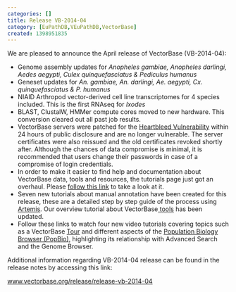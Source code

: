```yaml
---
categories: []
title: Release VB-2014-04
category: [EuPathDB,VEuPathDB,VectorBase]
created: 1398951835
---
```

We are pleased to announce the April release of VectorBase (VB-2014-04):
<ul>
<li>Genome assembly updates for <em>Anopheles gambiae, Anopheles darlingi, Aedes aegypti, Culex quinquefasciatus & Pediculus humanus</em>
<li>Geneset updates for <em>An. gambiae, An. darlingi, Ae. aegypti, Cx. quinquefasciatus & P. humanus</em>
<li>NIAID Arthropod vector-derived cell line transcriptomes for 4 species included. This is the first RNAseq for <em>Ixodes </em></li>
<li>BLAST, ClustalW, HMMer compute cores moved to new hardware. This conversion cleared out all past job results.</li>
<li>VectorBase servers were patched for the <a href="http://heartbleed.com">Heartbleed Vulnerability</a> within 24 hours of public disclosure and are no longer vulnerable. The server certificates were also reissued and the old certificates revoked shortly after. Although the chances of data compromise is minimal, it is recommended that users change their passwords in case of a compromise of login credentials.</li>
<li>In order to make it easier to find help and documentation about VectorBase data, tools and resources, the tutorials page just got an overhaul. Please <a href="/tutorials">follow this link</a> to take a look at it.</li> 
<li>Seven new tutorials about manual annotation have been created for this release, these are a detailed step by step guide of the process using <a href="https://www.sanger.ac.uk/resources/software/artemis/">Artemis</a>. Our overview tutorial about VectorBase<a href="/tutorials/overview-vectorbase-tools-and-resources"> tools</a> has been updated.  
</li>
<li>Follow these links to watch four new video tutorials covering topics such as a VectorBase <a href="/tutorials/tour">Tour</a> and different aspects of the <a href="/tutorials/population-biology-browser-popbio">Population Biology Browser (PopBio),</a> highlighting its relationship with Advanced Search and the Genome Browser.</li>
</ul>

<p>Additional information regarding VB-2014-04 release can be found in the release notes by accessing this link:</p>
<a href="/release/release-vb-2014-04">www.vectorbase.org/release/release-vb-2014-04</a>
